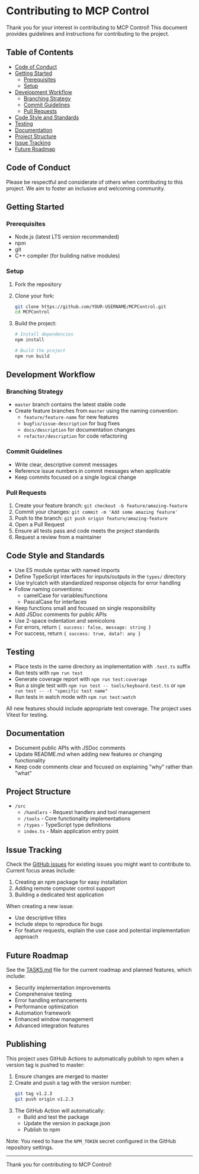 # Contributing to MCP Control

Thank you for your interest in contributing to MCP Control! This document provides guidelines and instructions for contributing to the project.

## Table of Contents

- [Code of Conduct](#code-of-conduct)
- [Getting Started](#getting-started)
  - [Prerequisites](#prerequisites)
  - [Setup](#setup)
- [Development Workflow](#development-workflow)
  - [Branching Strategy](#branching-strategy)
  - [Commit Guidelines](#commit-guidelines)
  - [Pull Requests](#pull-requests)
- [Code Style and Standards](#code-style-and-standards)
- [Testing](#testing)
- [Documentation](#documentation)
- [Project Structure](#project-structure)
- [Issue Tracking](#issue-tracking)
- [Future Roadmap](#future-roadmap)

## Code of Conduct

Please be respectful and considerate of others when contributing to this project. We aim to foster an inclusive and welcoming community.

## Getting Started

### Prerequisites

- Node.js (latest LTS version recommended)
- npm
- git
- C++ compiler (for building native modules)

### Setup

1. Fork the repository
2. Clone your fork:
   ```bash
   git clone https://github.com/YOUR-USERNAME/MCPControl.git
   cd MCPControl
   ```

3. Build the project:
   ```bash
   # Install dependencies
   npm install

   # Build the project
   npm run build
   ```

## Development Workflow

### Branching Strategy

- `master` branch contains the latest stable code
- Create feature branches from `master` using the naming convention:
  - `feature/feature-name` for new features
  - `bugfix/issue-description` for bug fixes
  - `docs/description` for documentation changes
  - `refactor/description` for code refactoring

### Commit Guidelines

- Write clear, descriptive commit messages
- Reference issue numbers in commit messages when applicable
- Keep commits focused on a single logical change

### Pull Requests

1. Create your feature branch: `git checkout -b feature/amazing-feature`
2. Commit your changes: `git commit -m 'Add some amazing feature'`
3. Push to the branch: `git push origin feature/amazing-feature`
4. Open a Pull Request
5. Ensure all tests pass and code meets the project standards
6. Request a review from a maintainer

## Code Style and Standards

- Use ES module syntax with named imports
- Define TypeScript interfaces for inputs/outputs in the `types/` directory
- Use try/catch with standardized response objects for error handling
- Follow naming conventions:
  - camelCase for variables/functions
  - PascalCase for interfaces
- Keep functions small and focused on single responsibility
- Add JSDoc comments for public APIs
- Use 2-space indentation and semicolons
- For errors, return `{ success: false, message: string }`
- For success, return `{ success: true, data?: any }`

## Testing

- Place tests in the same directory as implementation with `.test.ts` suffix
- Run tests with `npm run test`
- Generate coverage report with `npm run test:coverage`
- Run a single test with `npm run test -- tools/keyboard.test.ts` or `npm run test -- -t "specific test name"`
- Run tests in watch mode with `npm run test:watch`

All new features should include appropriate test coverage. The project uses Vitest for testing.

## Documentation

- Document public APIs with JSDoc comments
- Update README.md when adding new features or changing functionality
- Keep code comments clear and focused on explaining "why" rather than "what"

## Project Structure

- `/src`
  - `/handlers` - Request handlers and tool management
  - `/tools` - Core functionality implementations
  - `/types` - TypeScript type definitions
  - `index.ts` - Main application entry point

## Issue Tracking

Check the [GitHub issues](https://github.com/Cheffromspace/MCPControl/issues) for existing issues you might want to contribute to. Current focus areas include:

1. Creating an npm package for easy installation
2. Adding remote computer control support
3. Building a dedicated test application

When creating a new issue:
- Use descriptive titles
- Include steps to reproduce for bugs
- For feature requests, explain the use case and potential implementation approach

## Future Roadmap

See the [TASKS.md](./TASKS.md) file for the current roadmap and planned features, which include:

- Security implementation improvements
- Comprehensive testing
- Error handling enhancements
- Performance optimization
- Automation framework
- Enhanced window management
- Advanced integration features

## Publishing

This project uses GitHub Actions to automatically publish to npm when a version tag is pushed to master:

1. Ensure changes are merged to master
2. Create and push a tag with the version number:
   ```bash
   git tag v1.2.3
   git push origin v1.2.3
   ```
3. The GitHub Action will automatically:
   - Build and test the package
   - Update the version in package.json
   - Publish to npm

Note: You need to have the `NPM_TOKEN` secret configured in the GitHub repository settings.

---

Thank you for contributing to MCP Control!
